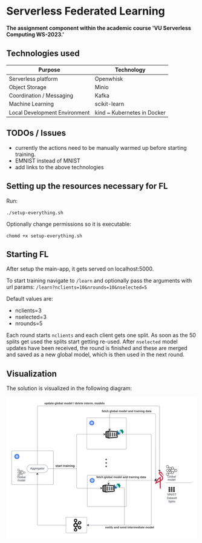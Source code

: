 # Serverless Federated Learning

**The assignment component within the academic course 'VU Serverless Computing WS-2023.'**

## Technologies used

| Purpose | Technology |
| ------ | ---------- |
| Serverless platform | Openwhisk |
| Object Storage |  Minio |
| Coordination / Messaging |  Kafka |
| Machine Learning | scikit-learn |
| Local Development Environment | kind ~ Kubernetes in Docker |



## TODOs / Issues

- currently the actions need to be manually warmed up before starting training.
- EMNIST instead of MNIST
- add links to the above technologies

## Setting up the resources necessary for FL

Run:
```
./setup-everything.sh
```
Optionally change permissions so it is executable:
```
chomd +x setup-everything.sh
```


## Starting FL

After setup the main-app, it gets served on localhost:5000.

To start training navigate to `/learn` and optionally pass the arguments with url params: `/learn?nclients=10&nrounds=10&nselected=5`

Default values are:
- nclients=3
- nselected=3
- nrounds=5

Each round starts `nclients` and each client gets one split. As soon as the 50 splits get used the splits start getting re-used. After `nselected` model updates have been received, the round is finished and these are merged and saved as a new global model, which is then used in the next round.

## Visualization

The solution is visualized in the following diagram:

![FL](./diagrams/ow-impl.png)